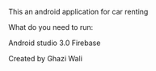 This an android application for car renting

What do you need to run:

Android studio 3.0
Firebase


Created by Ghazi Wali
